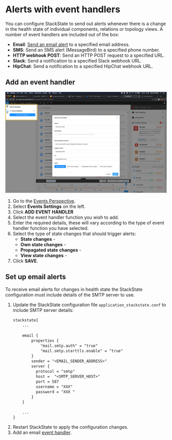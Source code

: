 # Alerts with event handlers

You can configure StackState to send out alerts whenever there is a change in the health state of individual components, relations or topology views. A number of event handlers are included out of the box:

- **Email**: [Send an email alert](#set-up-email-alerts) to a specified email address.
- **SMS**: Send an SMS alert (MessageBird) to a specified phone number.
- **HTTP webhook POST**: Send an HTTP POST request to a specified URL.
- **Slack**: Send a notification to a specified Slack webhook URL.
- **HipChat**: Send a notification to a specified HipChat webhook URL.

## Add an event handler

![Add event handler](/.gitbook/assets/v41_add_email_event_handler.png)

1. Go to the [Events Perspective](/use/perspectives/event-perspective.md).
2. Select **Events Settings** on the left.
3. Click **ADD EVENT HANDLER**
4. Select the event handler function you wish to add.
5. Enter the required details, these will vary according to the type of event handler function you have selected.
6. Select the type of state changes that should trigger alerts:
    - **State changes** - 
    - **Own state changes** - 
    - **Propagated state changes** - 
    - **View state changes** - 
7. Click **SAVE**.

## Set up email alerts

To receive email alerts for changes in health state the StackState configuration must include details of the SMTP server to use. 

1. Update the StackState configuration file `application_stackstate.conf` to include SMTP server details:
    ```
    stackstate{
        ...

        email {
            properties {
                "mail.smtp.auth" = "true"
                "mail.smtp.starttls.enable" = "true"
            }
            sender = "<EMAIL_SENDER_ADDRESS>"
            server {
              protocol = "smtp"
              host =  "<SMTP_SERVER_HOST>"
              port = 587
              username = "XXX"
              password = "XXX "
            }
        }
   
        ...
    }
   
    ``` 
2. Restart StackState to apply the configuration changes.
3. Add an email [event handler](#add-an-event-handler).
